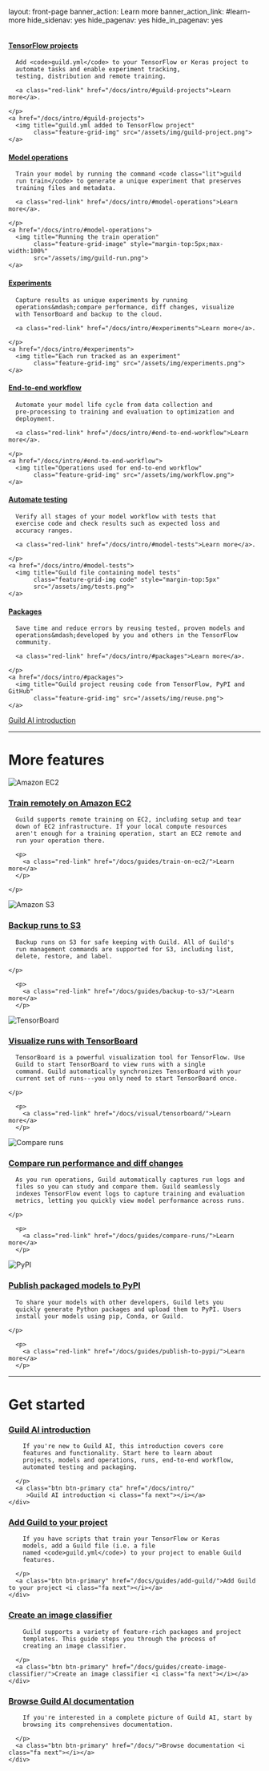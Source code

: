 layout: front-page
banner_action: Learn more
banner_action_link: #learn-more
hide_sidenav: yes
hide_pagenav: yes
hide_in_pagenav: yes

<div id="learn-more" style="height:50px;margin-top:-50px"></div>

<div class="row match-height">
  <div class="col-md-4 col-sm-6 promo center">
    <h4><a href="/docs/intro/#projects">TensorFlow projects</a></h4>
    <p>

      Add <code>guild.yml</code> to your TensorFlow or Keras project to
      automate tasks and enable experiment tracking,
      testing, distribution and remote training.

      <a class="red-link" href="/docs/intro/#guild-projects">Learn more</a>.

    </p>
    <a href="/docs/intro/#guild-projects">
      <img title="guild.yml added to TensorFlow project"
           class="feature-grid-img" src="/assets/img/guild-project.png">
    </a>
  </div>

  <div class="col-md-4 col-sm-6 promo center">
    <h4><a href="/docs/intro/#model-operations">Model operations</a></h4>
    <p>

      Train your model by running the command <code class="lit">guild
      run train</code> to generate a unique experiment that preserves
      training files and metadata.

      <a class="red-link" href="/docs/intro/#model-operations">Learn more</a>.

    </p>
    <a href="/docs/intro/#model-operations">
      <img title="Running the train operation"
           class="feature-grid-image" style="margin-top:5px;max-width:100%"
           src="/assets/img/guild-run.png">
    </a>
  </div>

  <div class="col-md-4 col-sm-6 promo center">
    <h4><a href="/docs/intro/#experiments">Experiments</a></h4>
    <p>

      Capture results as unique experiments by running
      operations&mdash;compare performance, diff changes, visualize
      with TensorBoard and backup to the cloud.

      <a class="red-link" href="/docs/intro/#experiments">Learn more</a>.

    </p>
    <a href="/docs/intro/#experiments">
      <img title="Each run tracked as an experiment"
           class="feature-grid-img" src="/assets/img/experiments.png">
    </a>
  </div>

  <div class="col-md-4 col-sm-6 promo center">
    <h4><a href="/docs/intro/#end-to-end-workflow">End-to-end workflow</a></h4>
    <p>

      Automate your model life cycle from data collection and
      pre-processing to training and evaluation to optimization and
      deployment.

      <a class="red-link" href="/docs/intro/#end-to-end-workflow">Learn more</a>.

    </p>
    <a href="/docs/intro/#end-to-end-workflow">
      <img title="Operations used for end-to-end workflow"
           class="feature-grid-img" src="/assets/img/workflow.png">
    </a>
  </div>

  <div class="col-md-4 col-sm-6 promo center">
    <h4><a href="/docs/intro/#model-tests">Automate testing</a></h4>
    <p>

      Verify all stages of your model workflow with tests that
      exercise code and check results such as expected loss and
      accuracy ranges.

      <a class="red-link" href="/docs/intro/#model-tests">Learn more</a>.

    </p>
    <a href="/docs/intro/#model-tests">
      <img title="Guild file containing model tests"
           class="feature-grid-img code" style="margin-top:5px"
           src="/assets/img/tests.png">
    </a>
  </div>

  <div class="col-md-4 col-sm-6 promo center">
    <h4><a href="/docs/intro/#packages">Packages</a></h4>
    <p>

      Save time and reduce errors by reusing tested, proven models and
      operations&mdash;developed by you and others in the TensorFlow
      community.

      <a class="red-link" href="/docs/intro/#packages">Learn more</a>.

    </p>
    <a href="/docs/intro/#packages">
      <img title="Guild project reusing code from TensorFlow, PyPI and GitHub"
           class="feature-grid-img" src="/assets/img/reuse.png">
    </a>
  </div>
</div>

<div class="row">
  <div class="col-xs-12 text-center">
    <a class="btn btn-primary btn-lg" href="/docs/intro/">Guild AI introduction <i class="fa next"></i></a>
  </div>
</div>

---

# More features

<div class="row feature">
  <div class="img img-smaller col hidden-xs col-sm-2">
    <img title="Amazon EC2" src="/assets/img/ec2.png">
  </div>
  <div class="body col col-xs-12 col-sm-10">
    <h3><a href="/docs/guides/train-on-ec2/">Train remotely on Amazon EC2</a></h3>
    <p>

      Guild supports remote training on EC2, including setup and tear
      down of EC2 infrastructure. If your local compute resources
      aren't enough for a training operation, start an EC2 remote and
      run your operation there.

      <p>
        <a class="red-link" href="/docs/guides/train-on-ec2/">Learn more</a>
      </p>

    </p>
  </div>
</div>

<div class="row feature">
  <div class="img img-smaller col hidden-xs col-sm-2">
    <img title="Amazon S3" src="/assets/img/s3.png">
  </div>
  <div class="body col col-xs-12 col-sm-10">
    <h3><a href="/docs/guides/backup-to-s3/">Backup runs to S3</a></h3>
    <p>

      Backup runs on S3 for safe keeping with Guild. All of Guild's
      run management commands are supported for S3, including list,
      delete, restore, and label.

    </p>

      <p>
        <a class="red-link" href="/docs/guides/backup-to-s3/">Learn more</a>
      </p>
  </div>
</div>

<div class="row feature">
  <div class="img img-bigger col hidden-xs col-sm-2">
    <img title="TensorBoard" src="/assets/img/tb-feature.png">
  </div>
  <div class="body col col-xs-12 col-sm-10">
    <h3><a href="/docs/visual/tensorboard/">Visualize runs with TensorBoard</a></h3>
    <p>

      TensorBoard is a powerful visualization tool for TensorFlow. Use
      Guild to start TensorBoard to view runs with a single
      command. Guild automatically synchronizes TensorBoard with your
      current set of runs---you only need to start TensorBoard once.

    </p>

      <p>
        <a class="red-link" href="/docs/visual/tensorboard/">Learn more</a>
      </p>
  </div>
</div>

<div class="row feature">
  <div class="img img-smaller col hidden-xs col-sm-2">
    <img title="Compare runs" src="/assets/img/compare-feature.png">
  </div>
  <div class="body col col-xs-12 col-sm-10">
    <h3><a href="/docs/guides/compare-runs/">Compare run performance and diff changes</a></h3>
    <p>

      As you run operations, Guild automatically captures run logs and
      files so you can study and compare them. Guild seamlessly
      indexes TensorFlow event logs to capture training and evaluation
      metrics, letting you quickly view model performance across runs.

    </p>

      <p>
        <a class="red-link" href="/docs/guides/compare-runs/">Learn more</a>
      </p>
  </div>
</div>

<div class="row feature">
  <div class="img col hidden-xs col-sm-2">
    <img title="PyPI" src="/assets/img/pypi-feature.jpg">
  </div>
  <div class="body col col-xs-12 col-sm-10">
    <h3><a href="/docs/packages/">Publish packaged models to PyPI</a></h3>
    <p>

      To share your models with other developers, Guild lets you
      quickly generate Python packages and upload them to PyPI. Users
      install your models using pip, Conda, or Guild.

    </p>

      <p>
        <a class="red-link" href="/docs/guides/publish-to-pypi/">Learn more</a>
      </p>
  </div>
</div>

---

# Get started

<div class="row match-height" style="margin-bottom:40px">

  <div class="col col-md-6">
    <div class="promo left">
      <h3><a href="/docs/intro/">Guild AI introduction</a></h3>
      <p class="expand">

        If you're new to Guild AI, this introduction covers core
        features and functionality. Start here to learn about
        projects, models and operations, runs, end-to-end workflow,
        automated testing and packaging.

      </p>
      <a class="btn btn-primary cta" href="/docs/intro/"
         >Guild AI introduction <i class="fa next"></i></a>
    </div>
  </div>

  <div class="col col-md-6">
    <div class="promo left">
      <h3><a href="/docs/guides/create-a-project/">Add Guild to your project</a></h3>
      <p class="expand">

        If you have scripts that train your TensorFlow or Keras
        models, add a Guild file (i.e. a file
        named <code>guild.yml</code>) to your project to enable Guild
        features.

      </p>
      <a class="btn btn-primary" href="/docs/guides/add-guild/">Add Guild to your project <i class="fa next"></i></a>
    </div>
  </div>

  <!--
  <div class="col col-md-6">
    <div class="promo left">
      <h3><a href="/docs/guides/guild-for-research/">Guild for research</a></h3>
      <p class="expand">

        As an experiment management toolkit, Guild is tailor made for
        researchers. This guide provides step-by-step instructions
        using Guild in your research.

      </p>
      <a class="btn btn-primary" href="/docs/guides/guild-for-research/">Guild for research <i class="fa next"></i></a>
    </div>
  </div>
  -->

  <div class="col col-md-6">
    <div class="promo left">
      <h3><a href="/docs/guides/create-image-classifier/">Create an image classifier</a></h3>
      <p class="expand">

        Guild supports a variety of feature-rich packages and project
        templates. This guide steps you through the process of
        creating an image classifier.

      </p>
      <a class="btn btn-primary" href="/docs/guides/create-image-classifier/">Create an image classifier <i class="fa next"></i></a>
    </div>
  </div>

  <div class="col col-md-6">
    <div class="promo left">
      <h3><a href="/docs/">Browse Guild AI documentation</a></h3>
      <p class="expand">

        If you're interested in a complete picture of Guild AI, start by
        browsing its comprehensives documentation.

      </p>
      <a class="btn btn-primary" href="/docs/">Browse documentation <i class="fa next"></i></a>
    </div>
  </div>
</div>
